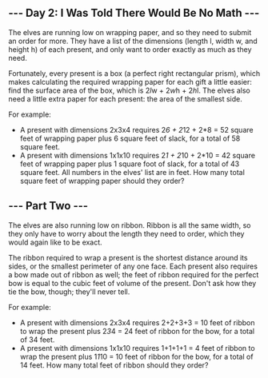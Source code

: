 ## --- Day 2: I Was Told There Would Be No Math ---

The elves are running low on wrapping paper, and so they need to
submit an order for more. They have a list of the dimensions (length
l, width w, and height h) of each present, and only want to order
exactly as much as they need.

Fortunately, every present is a box (a perfect right rectangular
prism), which makes calculating the required wrapping paper for each
gift a little easier: find the surface area of the box, which is
2*l*w + 2*w*h + 2*h*l. The elves also need a little extra paper for
each present: the area of the smallest side.

For example:

- A present with dimensions 2x3x4 requires 2*6 + 2*12 + 2*8 = 52
  square feet of wrapping paper plus 6 square feet of slack, for a
  total of 58 square feet.
- A present with dimensions 1x1x10 requires 2*1 + 2*10 + 2*10 = 42
  square feet of wrapping paper plus 1 square foot of slack, for a
  total of 43 square feet.  All numbers in the elves' list are in
  feet. How many total square feet of wrapping paper should they
  order?

## --- Part Two ---

The elves are also running low on ribbon. Ribbon is all the same
width, so they only have to worry about the length they need to order,
which they would again like to be exact.

The ribbon required to wrap a present is the shortest distance around
its sides, or the smallest perimeter of any one face. Each present
also requires a bow made out of ribbon as well; the feet of ribbon
required for the perfect bow is equal to the cubic feet of volume of
the present. Don't ask how they tie the bow, though; they'll never
tell.

For example:

- A present with dimensions 2x3x4 requires 2+2+3+3 = 10 feet of ribbon
  to wrap the present plus 2*3*4 = 24 feet of ribbon for the bow, for
  a total of 34 feet.
- A present with dimensions 1x1x10 requires 1+1+1+1 = 4 feet of ribbon
  to wrap the present plus 1*1*10 = 10 feet of ribbon for the bow, for
  a total of 14 feet.  How many total feet of ribbon should they
  order?
